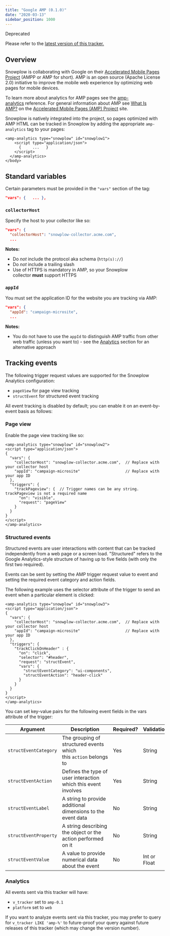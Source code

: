 ```yaml
---
title: "Google AMP (0.1.0)"
date: "2020-03-13"
sidebar_position: 1000
---
```


Deprecated

Please refer to the [latest version of this tracker.](/docs/sources/trackers/google-amp-tracker/index.md)

## Overview

Snowplow is collaborating with Google on their [Accelerated Mobile Pages Project](https://www.ampproject.org/) (AMPP or AMP for short). AMP is an open source (Apache License 2.0) initiative to improve the mobile web experience by optimizing web pages for mobile devices.

To learn more about analytics for AMP pages see the [amp-analytics](https://www.ampproject.org/docs/reference/extended/amp-analytics.html) reference. For general information about AMP see [What Is AMP?](https://www.ampproject.org/docs/get_started/about-amp.html) on the [Accelerated Mobile Pages (AMP) Project](https://www.ampproject.org/) site.

Snowplow is natively integrated into the project, so pages optimized with AMP HTML can be tracked in Snowplow by adding the appropriate `amp-analytics` tag to your pages:

```markup
<amp-analytics type="snowplow" id="snowplow1">
    <script type="application/json">
      {     ...   }   
    </script>   
  </amp-analytics>
</body>
```

## Standard variables

Certain parameters must be provided in the `"vars"` section of the tag:

```json
"vars": {   ... },
```

### `collectorHost`

Specify the host to your collector like so:

```json
"vars": {
  "collectorHost": "snowplow-collector.acme.com",
  ...
```

**Notes:**

- Do _not_ include the protocol aka schema (`http(s)://`)
- Do _not_ include a trailing slash
- Use of HTTPS is mandatory in AMP, so your Snowplow collector **must** support HTTPS

### `appId`

You must set the application ID for the website you are tracking via AMP:

```json
"vars": {
  "appId": "campaign-microsite",
  ...
```

**Notes:**

- You do not have to use the `appId` to distinguish AMP traffic from other web traffic (unless you want to) - see the [Analytics](#analytics) section for an alternative approach

## Tracking events

The following trigger request values are supported for the Snowplow Analytics configuration:

- `pageView` for page view tracking
- `structEvent` for structured event tracking

All event tracking is disabled by default; you can enable it on an event-by-event basis as follows:

### Page view

Enable the page view tracking like so:

```markup
<amp-analytics type="snowplow" id="snowplow2">
<script type="application/json">
{
  "vars": {
    "collectorHost": "snowplow-collector.acme.com",  // Replace with your collector host
    "appId": "campaign-microsite"                    // Replace with your app ID
  },
  "triggers": {
    "trackPageview": {  // Trigger names can be any string. trackPageview is not a required name
      "on": "visible",
      "request": "pageView"
    }
  }
}
</script>
</amp-analytics>
```

### Structured events

Structured events are user interactions with content that can be tracked independently from a web page or a screen load. "Structured" refers to the Google Analytics-style structure of having up to five fields (with only the first two required).

Events can be sent by setting the AMP trigger request value to event and setting the required event category and action fields.

The following example uses the selector attribute of the trigger to send an event when a particular element is clicked:

```markup
<amp-analytics type="snowplow" id="snowplow3">
<script type="application/json">
{
  "vars": {
    "collectorHost": "snowplow-collector.acme.com",  // Replace with your collector host
    "appId": "campaign-microsite"                    // Replace with your app ID
  },
  "triggers": {
    "trackClickOnHeader" : {
      "on": "click",
      "selector": "#header",
      "request": "structEvent",
      "vars": {
        "structEventCategory": "ui-components",
        "structEventAction": "header-click"
      }
    }
  }
}
</script>
</amp-analytics>
```

You can set key-value pairs for the following event fields in the vars attribute of the trigger:

| Argument | Description | Required? | Validation |
| --- | --- | --- | --- |
| `structEventCategory` | The grouping of structured events which this `action` belongs to | Yes | String |
| `structEventAction` | Defines the type of user interaction which this event involves | Yes | String |
| `structEventLabel` | A string to provide additional dimensions to the event data | No | String |
| `structEventProperty` | A string describing the object or the action performed on it | No | String |
| `structEventValue` | A value to provide numerical data about the event | No | Int or Float |

### Analytics

All events sent via this tracker will have:

- `v_tracker` set to `amp-0.1`
- `platform` set to `web`

If you want to analyze events sent via this tracker, you may prefer to query for `v_tracker LIKE 'amp-%'` to future-proof your query against future releases of this tracker (which may change the version number).
